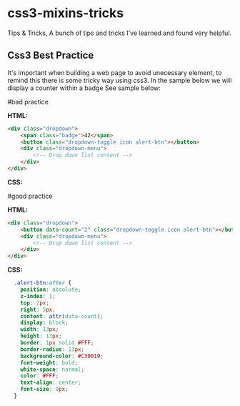 # css3-mixins-tricks
Tips &amp; Tricks, A bunch of tips and tricks I've learned and found very helpful.

## Css3 Best Practice

It's important when building a web page to avoid unecessary element, to remind this there is some tricky way using css3.
In the sample below we will display a counter within a badge 
See sample below:

#bad practice

**HTML:**

```html
<div class="dropdown"> 
    <span class="badge">42</span>
    <button class="dropdown-toggle icon alert-btn"></button> 
    <div class="dropdown-menu"> 
        <!-- Drop down list content -->
    </div> 
</div>
```

**CSS:**

#good practice

**HTML:**

```html
<div class="dropdown"> 
    <button data-count="2" class="dropdown-toggle icon alert-btn"></button> 
    <div class="dropdown-menu"> 
        <!-- Drop down list content -->
    </div> 
</div>
```

**CSS:**

```css
  .alert-btn:after { 
    position: absolute; 
    z-index: 1; 
    top: 2px; 
    right: 5px; 
    content: attr(data-count); 
    display: block; 
    width: 13px; 
    height: 13px; 
    border: 1px solid #FFF; 
    border-radius: 13px; 
    background-color: #C30019; 
    font-weight: bold; 
    white-space: normal; 
    color: #FFF; 
    text-align: center; 
    font-size: 9px; 
  } 
```


